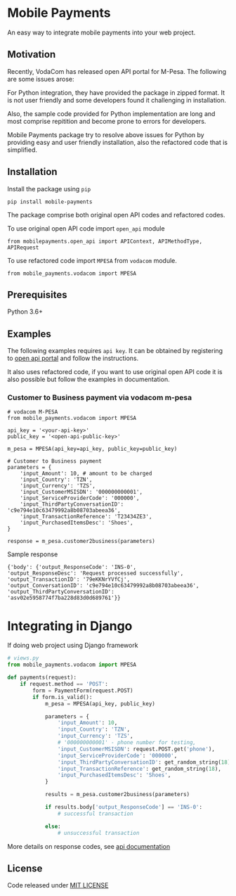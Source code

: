 # Mobile Payments
An easy way to integrate mobile payments into your web project.

## Motivation
Recently, VodaCom has released open API portal for M-Pesa. The following are some issues arose:

For Python integration, they have provided the package in zipped format. It is not user friendly and some developers found it challenging in installation.

Also, the sample code provided for Python implementation are long and most comprise repitition and become prone to errors for developers.

Mobile Payments package try to resolve above issues for Python by providing easy and user friendly installation, also the refactored code that is simplified.


## Installation
Install the package using `pip`
```
pip install mobile-payments
```

The package comprise both original open API codes and refactored codes.

To use original open API code import `open_api` module

```
from mobilepayments.open_api import APIContext, APIMethodType, APIRequest
```

To use refactored code import `MPESA` from `vodacom` module.

```
from mobile_payments.vodacom import MPESA
```


## Prerequisites
Python 3.6+

## Examples
The following examples requires `api key`. It can be obtained by registering to [open api portal](https://openapiportal.m-pesa.com) and follow the instructions.

It also uses refactored code, if you want to use original open API code it is also possible but follow the examples in documentation.

### Customer to Business payment via vodacom m-pesa

```
# vodacom M-PESA
from mobile_payments.vodacom import MPESA

api_key = '<your-api-key>'
public_key = '<open-api-public-key>'

m_pesa = MPESA(api_key=api_key, public_key=public_key)

# Customer to Business payment
parameters = {
    'input_Amount': 10, # amount to be charged
    'input_Country': 'TZN',
    'input_Currency': 'TZS',
    'input_CustomerMSISDN': '000000000001',
    'input_ServiceProviderCode': '000000',
    'input_ThirdPartyConversationID': 'c9e794e10c63479992a8b08703abeea36',
    'input_TransactionReference': 'T23434ZE3',
    'input_PurchasedItemsDesc': 'Shoes',
}

response = m_pesa.customer2business(parameters)
```

Sample response

```
{'body': {'output_ResponseCode': 'INS-0',
'output_ResponseDesc': 'Request processed successfully',
'output_TransactionID': '79eKKNrYVfCj',
'output_ConversationID': 'c9e794e10c63479992a8b08703abeea36', 'output_ThirdPartyConversationID': 'asv02e5958774f7ba228d83d0d689761'}}
```

# Integrating in Django
If doing web project using Django framework

```python
# views.py
from mobile_payments.vodacom import MPESA

def payments(request):
    if request.method == 'POST':
        form = PaymentForm(request.POST)
        if form.is_valid():
            m_pesa = MPESA(api_key, public_key)

            parameters = {
                'input_Amount': 10,
                'input_Country': 'TZN',
                'input_Currency': 'TZS',
                # '000000000001' - phone number for testing,
                'input_CustomerMSISDN': request.POST.get('phone'),
                'input_ServiceProviderCode': '000000',
                'input_ThirdPartyConversationID': get_random_string(18),
                'input_TransactionReference': get_random_string(18),
                'input_PurchasedItemsDesc': 'Shoes',
            }

            results = m_pesa.customer2business(parameters)

            if results.body['output_ResponseCode'] == 'INS-0':
                # successful transaction

            else:
                # unsuccessful transaction

```
More details on response codes, see [api documentation](https://openapiportal.m-pesa.com/api-documentation)

## License
Code released under [MIT LICENSE](https://github.com/ZendaInnocent/mobile-payments/blob/main/LICENSE)
